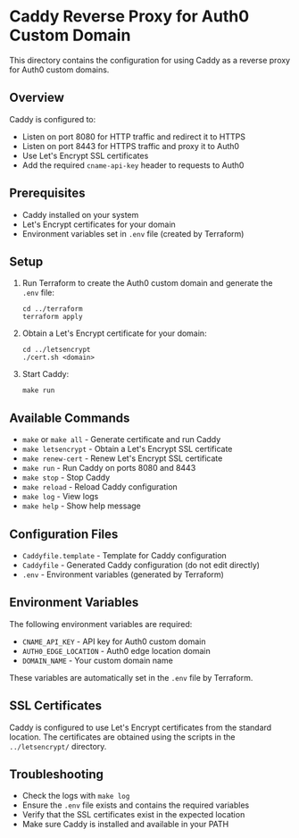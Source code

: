 # Caddy Reverse Proxy for Auth0 Custom Domain

This directory contains the configuration for using Caddy as a reverse proxy for Auth0 custom domains.

## Overview

Caddy is configured to:
- Listen on port 8080 for HTTP traffic and redirect it to HTTPS
- Listen on port 8443 for HTTPS traffic and proxy it to Auth0
- Use Let's Encrypt SSL certificates
- Add the required `cname-api-key` header to requests to Auth0

## Prerequisites

- Caddy installed on your system
- Let's Encrypt certificates for your domain
- Environment variables set in `.env` file (created by Terraform)

## Setup

1. Run Terraform to create the Auth0 custom domain and generate the `.env` file:
   ```
   cd ../terraform
   terraform apply
   ```

2. Obtain a Let's Encrypt certificate for your domain:
   ```
   cd ../letsencrypt
   ./cert.sh <domain>
   ```

3. Start Caddy:
   ```
   make run
   ```

## Available Commands

- `make` or `make all` - Generate certificate and run Caddy
- `make letsencrypt` - Obtain a Let's Encrypt SSL certificate
- `make renew-cert` - Renew Let's Encrypt SSL certificate
- `make run` - Run Caddy on ports 8080 and 8443
- `make stop` - Stop Caddy
- `make reload` - Reload Caddy configuration
- `make log` - View logs
- `make help` - Show help message

## Configuration Files

- `Caddyfile.template` - Template for Caddy configuration
- `Caddyfile` - Generated Caddy configuration (do not edit directly)
- `.env` - Environment variables (generated by Terraform)

## Environment Variables

The following environment variables are required:
- `CNAME_API_KEY` - API key for Auth0 custom domain
- `AUTH0_EDGE_LOCATION` - Auth0 edge location domain
- `DOMAIN_NAME` - Your custom domain name

These variables are automatically set in the `.env` file by Terraform.

## SSL Certificates

Caddy is configured to use Let's Encrypt certificates from the standard location. The certificates are obtained using the scripts in the `../letsencrypt/` directory.

## Troubleshooting

- Check the logs with `make log`
- Ensure the `.env` file exists and contains the required variables
- Verify that the SSL certificates exist in the expected location
- Make sure Caddy is installed and available in your PATH
